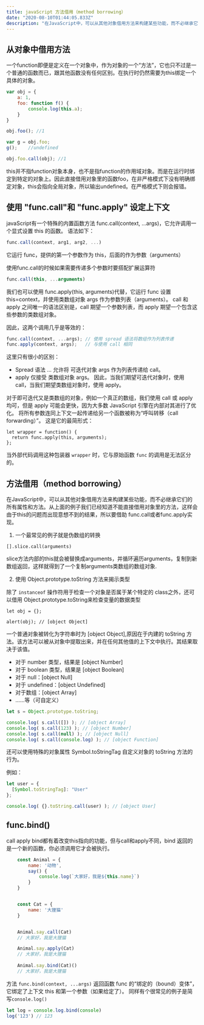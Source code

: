 ```yaml
---
title: javaScript 方法借用（method borrowing）
date: "2020-08-10T01:44:05.833Z"
description: "在JavaScript中，可以从其他对象借用方法来构建某些功能，而不必继承它们的所有属性和方法。就是我们从一个对象中获取一个方法，并在另一个对象的上下文中“调用”它"
---
```


## 从对象中借用方法
一个function即便是定义在一个对象中，作为对象的一个“方法”，它也只不过是一个普通的函数而已，跟其他函数没有任何区别。在执行时仍然需要为this绑定一个具体的对象。

```javaScript
var obj = {
    a: 1,
    foo: function f() {
        console.log(this.a);        
    }
}

obj.foo(); //1

var g = obj.foo;
g();    //undefined

obj.foo.call(obj); //1
```
this并不指function对象本身，也不是指function的作用域对象。而是在运行时绑定到特定的对象上。因此直接借用对象里的函数foo，在非严格模式下没有明确绑定对象，this会指向全局对象，所以输出undefined。在严格模式下则会报错。

## 使用 "func.call"和 "func.apply" 设定上下文
javaScript有一个特殊的内置函数方法 func.call(context, ...args)，它允许调用一个显式设置 this 的函数。
语法如下：

```javaScript
func.call(context, arg1, arg2, ...)
```
它运行 func，提供的第一个参数作为 this，后面的作为参数（arguments）

使用func.call的时候如果需要传递多个参数时要搭配扩展运算符
```javascript
func.call(this, ...arguments)
```
我们也可以使用 func.apply(this, arguments)代替，它运行 func 设置 this=context，并使用类数组对象 args 作为参数列表（arguments）。
call 和 apply 之间唯一的语法区别是，call 期望一个参数列表，而 apply 期望一个包含这些参数的类数组对象。

因此，这两个调用几乎是等效的：
```javascript
func.call(context, ...args); // 使用 spread 语法将数组作为列表传递
func.apply(context, args);   // 与使用 call 相同
```
这里只有很小的区别：

* Spread 语法 ... 允许将 可迭代对象 args 作为列表传递给 call。
* apply 仅接受 类数组对象 args。
因此，当我们期望可迭代对象时，使用 call，当我们期望类数组对象时，使用 apply。

对于即可迭代又是类数组的对象，例如一个真正的数组，我们使用 call 或 apply 均可，但是 apply 可能会更快，因为大多数 JavaScript 引擎在内部对其进行了优化。
将所有参数连同上下文一起传递给另一个函数被称为“呼叫转移（call forwarding）”。
这是它的最简形式：
```
let wrapper = function() {
  return func.apply(this, arguments);
};
```
当外部代码调用这种包装器 `wrapper` 时，它与原始函数 `func` 的调用是无法区分的。

## 方法借用（method borrowing）
在JavaScript中，可以从其他对象借用方法来构建某些功能，而不必继承它们的所有属性和方法。从上面的例子我们已经知道不能直接借用对象里的方法，这样会由于this的问题而出现意想不到的结果，所以要借助 func.call或者func.apply实现。
1. 一个最常见的例子就是伪数组的转换
```
[].slice.call(arguments)
```
slice方法内部的this就会被替换成arguments，并循环遍历arguments，复制到新数组返回，这样就得到了一个复制arguments类数组的数组对象.

2. 使用 Object.prototype.toString 方法来揭示类型

除了 `instanceof` 操作符用于检查一个对象是否属于某个特定的 class之外，还可以借用 Object.prototype.toString来检查变量的数据类型
```
let obj = {};

alert(obj); // [object Object]
```
一个普通对象被转化为字符串时为 [object Object],原因在于内建的 toString 方法。该方法可以被从对象中提取出来，并在任何其他值的上下文中执行。其结果取决于该值。

* 对于 number 类型，结果是 [object Number]
* 对于 boolean 类型，结果是 [object Boolean]
* 对于 null：[object Null]
* 对于 undefined：[object Undefined]
* 对于数组：[object Array]
* ……等（可自定义）
```javascript
let s = Object.prototype.toString;

console.log( s.call([]) ); // [object Array]
console.log( s.call(123) ); // [object Number]
console.log( s.call(null) ); // [object Null]
console.log( s.call(console.log) ); // [object Function]
```
还可以使用特殊的对象属性 Symbol.toStringTag 自定义对象的 toString 方法的行为。

例如：
```javascript
let user = {
  [Symbol.toStringTag]: "User"
};

console.log( {}.toString.call(user) ); // [object User]
```
## func.bind()
call apply bind都有着改变this指向的功能，但与call和apply不同，bind 返回的是一个新的函数，你必须调用它才会被执行。
```javascript
    const Animal = {
        name: '动物',
        say() {
            console.log(`大家好，我是${this.name}`)
        }
    }


    const Cat = {
        name: '大狸猫'
    }


    Animal.say.call(Cat)
    // 大家好，我是大狸猫

    Animal.say.apply(Cat)
    // 大家好，我是大狸猫
    
    Animal.say.bind(Cat)()
    // 大家好，我是大狸猫
```
方法 `func.bind(context, ...args)` 返回函数 func 的“绑定的（bound）变体”，它绑定了上下文 this 和第一个参数（如果给定了）。
同样有个很常见的例子是简写`console.log()`
```javascript
let log = console.log.bind(console)
log('123') // 123
```